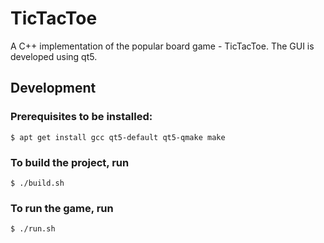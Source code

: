 # TicTacToe

A C++ implementation of the popular board game - TicTacToe.
The GUI is developed using qt5.

## Development

### Prerequisites to be installed:
```
$ apt get install gcc qt5-default qt5-qmake make
```

### To build the project, run
```
$ ./build.sh
```

### To run the game, run
```
$ ./run.sh
```

